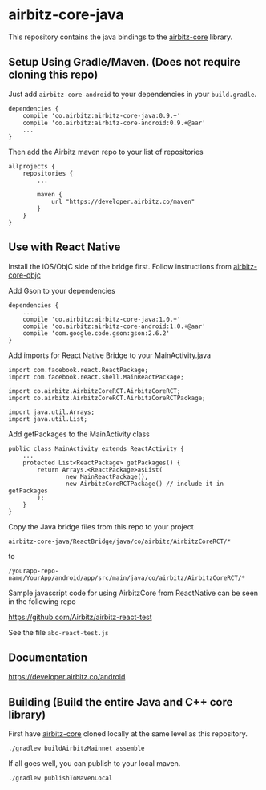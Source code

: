 # airbitz-core-java

This repository contains the java bindings to the [airbitz-core][core] library.

## Setup Using Gradle/Maven. (Does not require cloning this repo)

Just add `airbitz-core-android` to your dependencies in your `build.gradle`.

    dependencies {
        compile 'co.airbitz:airbitz-core-java:0.9.+'
        compile 'co.airbitz:airbitz-core-android:0.9.+@aar'
        ...
    }

Then add the Airbitz maven repo to your list of repositories

    allprojects {
        repositories {
            ...
    
            maven {
                url "https://developer.airbitz.co/maven"
            }
        }
    }

## Use with React Native

Install the iOS/ObjC side of the bridge first. Follow instructions from [airbitz-core-objc][core-objc]

Add Gson to your dependencies

    dependencies {
        ...
        compile 'co.airbitz:airbitz-core-java:1.0.+'
        compile 'co.airbitz:airbitz-core-android:1.0.+@aar'
        compile 'com.google.code.gson:gson:2.6.2'
    }

Add imports for React Native Bridge to your MainActivity.java

    import com.facebook.react.ReactPackage;
    import com.facebook.react.shell.MainReactPackage;
    
    import co.airbitz.AirbitzCoreRCT.AirbitzCoreRCT;
    import co.airbitz.AirbitzCoreRCT.AirbitzCoreRCTPackage;

    import java.util.Arrays;
    import java.util.List;
    
Add getPackages to the MainActivity class

    public class MainActivity extends ReactActivity {
        ...
        protected List<ReactPackage> getPackages() {
            return Arrays.<ReactPackage>asList(
                    new MainReactPackage(),
                    new AirbitzCoreRCTPackage() // include it in getPackages
            );
        }
    }

Copy the Java bridge files from this repo to your project

    airbitz-core-java/ReactBridge/java/co/airbitz/AirbitzCoreRCT/*

to

    /yourapp-repo-name/YourApp/android/app/src/main/java/co/airbitz/AirbitzCoreRCT/*

Sample javascript code for using AirbitzCore from ReactNative can be seen in the following repo

https://github.com/Airbitz/airbitz-react-test

See the file ```abc-react-test.js```

## Documentation

https://developer.airbitz.co/android

## Building (Build the entire Java and C++ core library)

First have [airbitz-core][core] cloned locally at the same level as this repository.

    ./gradlew buildAirbitzMainnet assemble

If all goes well, you can publish to your local maven.

    ./gradlew publishToMavenLocal

[core]: https://github.com/airbitz/airbitz-core
[core-objc]: https://github.com/Airbitz/airbitz-core-objc

